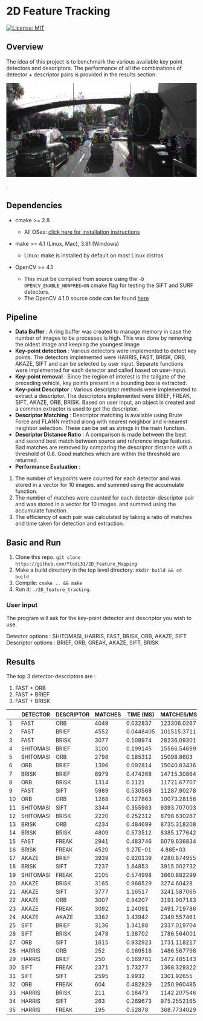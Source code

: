 #  2D Feature Tracking
[![License: MIT](https://img.shields.io/badge/License-MIT-yellow.svg)](https://opensource.org/licenses/MIT)

## Overview
The idea of this project is to benchmark the various available key point detectors and descriptors. The performance of all the combinations of detector + descriptor pairs is provided in the results section.

<img src="images/keypoints.png" width="820" height="248" />

.

## Dependencies
* cmake >= 2.8
  * All OSes: [click here for installation instructions](https://cmake.org/install/)

* make >= 4.1 (Linux, Mac), 3.81 (Windows)
  * Linux: make is installed by default on most Linux distros

* OpenCV >= 4.1
  * This must be compiled from source using the `-D OPENCV_ENABLE_NONFREE=ON` cmake flag for testing the SIFT and SURF detectors.
  * The OpenCV 4.1.0 source code can be found [here](https://github.com/opencv/opencv/tree/4.1.0)

## Pipeline
  * **Data Buffer** : A ring buffer was created to manage memory in case the number of images to be processes is high. This was done by removing the oldest image and keeping the youngest image
  * **Key-point detection** : Various detectors were implemented to detect key points. The detectors implemented were HARRIS, FAST, BRISK, ORB, AKAZE, SIFT and can be selected by user input. Separate functions were implemented for each detector and called based on user-input.
  * **Key-point removal** : Since the region of interest is the tailgate of the preceding vehicle, key points present in a bounding box is extracted.
  * **Key-point Descriptor** : Various descriptor methods were implemented to extract a descriptor. The descriptors implemented were BRIEF, FREAK, SIFT, AKAZE, ORB, BRISK. Based on user input, an object is created and a common extractor is used to get the descriptor.
  * **Descriptor Matching** : Descriptor matching is available using Brute Force and FLANN method along with nearest neighbor and k-nearest neighbor selection. These can be set as strings in the main function.
  * **Descriptor Distance Ratio** : A comparison is made between the best and second best match between source and reference image features. Bad matches are removed by comparing the descriptor distance with a threshold of 0.8. Good matches which are within the threshold are returned.
  * **Performance Evaluation** :
1. The number of keypoints were counted for each detector and was stored in a vector for 10 images. and summed using the accumulate function.
2. The number of matches were counted for each detector-descriptor pair and was stored in a vector for 10 images. and summed using the accumulate function.
3. The efficiency of each pair was calculated by taking a ratio of matches and time taken for detection and extraction.

## Basic and Run

1. Clone this repo.
`git clone https://github.com/Ytodi31/2D_Feature_Mapping `
2. Make a build directory in the top level directory: `mkdir build && cd build`
3. Compile: `cmake .. && make`
4. Run it: `./2D_feature_tracking`.

### User input
The program will ask for the key-point detector and descriptor you wish to use.

Detector options : SHITOMASI, HARRIS, FAST, BRISK, ORB, AKAZE, SIFT \
Descriptor options : BRIEF, ORB, GREAK, AKAZE, SIFT, BRISK

## Results
The top 3 detector-descriptors are :
1. FAST + ORB
2. FAST + BRIEF
3. FAST + BRISK

|    | DETECTOR  | DESCRIPTOR | MATCHES | TIME \(MS\) | MATCHES/MS   |
|----|-----------|------------|---------|-------------|--------------|
| 1  | FAST      | ORB        | 4049    | 0\.032837   | 123306\.0267 |
| 2  | FAST      | BRIEF      | 4552    | 0\.0448405  | 101515\.3711 |
| 3  | FAST      | BRISK      | 3077    | 0\.108974   | 28236\.09301 |
| 4  | SHITOMASI | BRIEF      | 3100    | 0\.199145   | 15566\.54699 |
| 5  | SHITOMASI | ORB        | 2798    | 0\.185312   | 15098\.8603  |
| 6  | ORB       | BRIEF      | 1396    | 0\.092814   | 15040\.83436 |
| 7  | BRISK     | BRIEF      | 6979    | 0\.474268   | 14715\.30864 |
| 8  | ORB       | BRISK      | 1314    | 0\.1121     | 11721\.67707 |
| 9  | FAST      | SIFT       | 5989    | 0\.530568   | 11287\.90278 |
| 10 | ORB       | ORB        | 1288    | 0\.127863   | 10073\.28156 |
| 11 | SHITOMASI | SIFT       | 3344    | 0\.355983   | 9393\.707003 |
| 12 | SHITOMASI | BRISK      | 2220    | 0\.252312   | 8798\.630267 |
| 13 | BRISK     | ORB        | 4234    | 0\.484699   | 8735\.318208 |
| 14 | BRISK     | BRISK      | 4809    | 0\.573512   | 8385\.177642 |
| 15 | FAST      | FREAK      | 2941    | 0\.483746   | 6079\.636834 |
| 16 | BRISK     | FREAK      | 4520    | 9\.27E\-01  | 4\.88E\+03   |
| 17 | AKAZE     | BRIEF      | 3939    | 0\.920139   | 4280\.874955 |
| 18 | BRISK     | SIFT       | 7237    | 1\.84853    | 3915\.002732 |
| 19 | SHITOMASI | FREAK      | 2105    | 0\.574998   | 3660\.882299 |
| 20 | AKAZE     | BRISK      | 3165    | 0\.966529   | 3274\.60428  |
| 21 | AKAZE     | SIFT       | 3777    | 1\.16517    | 3241\.587065 |
| 22 | AKAZE     | ORB        | 3007    | 0\.94207    | 3191\.907183 |
| 23 | AKAZE     | FREAK      | 3092    | 1\.24091    | 2491\.719786 |
| 24 | AKAZE     | AKAZE      | 3382    | 1\.43942    | 2349\.557461 |
| 25 | SIFT      | BRIEF      | 3136    | 1\.34188    | 2337\.019704 |
| 26 | SIFT      | BRISK      | 2478    | 1\.38702    | 1786\.564001 |
| 27 | ORB       | SIFT       | 1615    | 0\.932923   | 1731\.118217 |
| 28 | HARRIS    | ORB        | 252     | 0\.169518   | 1486\.567798 |
| 29 | HARRIS    | BRIEF      | 250     | 0\.169781   | 1472\.485143 |
| 30 | SIFT      | FREAK      | 2371    | 1\.73277    | 1368\.329322 |
| 31 | SIFT      | SIFT       | 2595    | 1\.9932     | 1301\.92655  |
| 32 | ORB       | FREAK      | 604     | 0\.482829   | 1250\.960485 |
| 33 | HARRIS    | BRISK      | 211     | 0\.18473    | 1142\.207546 |
| 34 | HARRIS    | SIFT       | 263     | 0\.269673   | 975\.2552165 |
| 35 | HARRIS    | FREAK      | 195     | 0\.52878    | 368\.7734029 |
